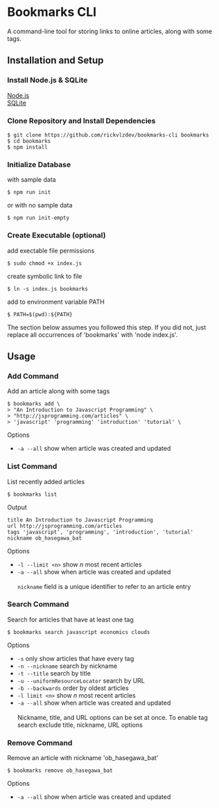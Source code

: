 # Bookmarks CLI

A command-line tool for storing links to online articles, along with some tags.

## Installation and Setup

### Install Node.js & SQLite
[Node.js](https://nodejs.org/en/)\
[SQLite](https://www.sqlite.org/download.html)

### Clone Repository and Install Dependencies
```
$ git clone https://github.com/rickvlzdev/bookmarks-cli bookmarks
$ cd bookmarks
$ npm install
```
### Initialize Database
with sample data
```
$ npm run init
```
or with no sample data
```
$ npm run init-empty
```

### Create Executable (optional)
add exectable file permissions
```
$ sudo chmod +x index.js
```
create symbolic link to file
```
$ ln -s index.js bookmarks
```
add to environment variable PATH
```
$ PATH=$(pwd):${PATH}
```
The section below assumes you followed this step. If you did not, just replace all occurrences of 'bookmarks' with 'node index.js'.

## Usage

### Add Command
Add an article along with some tags
```
$ bookmarks add \
> "An Introduction to Javascript Programming" \
> "http://jsprogramming.com/articles" \
> 'javascript' 'programming' 'introduction' 'tutorial' \
```
Options
* `-a --all` show when article was created and updated

### List Command
List recently added articles
```
$ bookmarks list
```
Output
```
title An Introduction to Javascript Programming
url http://jsprogramming.com/articles
tags 'javascript', 'programming', 'introduction', 'tutorial'
nickname ob_hasegawa_bat
```
Options
* `-l --limit <n>` show *n* most recent articles
* `-a --all` show when article was created and updated\
\
`nickname` field is a unique identifier to refer to an article entry

### Search Command
Search for articles that have at least one tag
```
$ bookmarks search javascript economics clouds
```
Options
* `-s` only show articles that have every tag
* `-n --nickname` search by nickname
* `-t --title` search by title
* `-u --uniformResourceLocator` search by URL
* `-b --backwards` order by oldest articles
* `-l limit <n>` show *n* most recent articles
* `-a --all` show when article was created and updated\
\
Nickname, title, and URL options can be set at once. To enable tag search exclude title, nickname, URL options

### Remove Command
Remove an article with nickname 'ob_hasegawa_bat'
```
$ bookmarks remove ob_hasegawa_bat
```
Options
* `-a --all` show when article was created and updated
